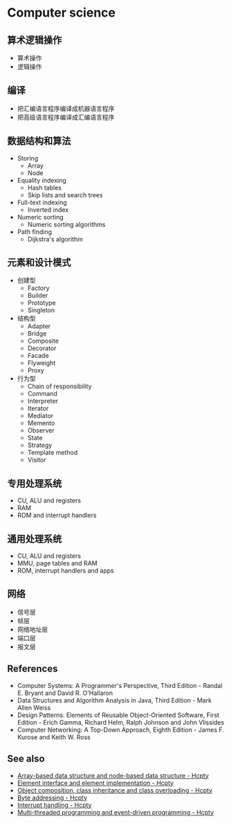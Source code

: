 # Computer science

## 算术逻辑操作

- 算术操作
- 逻辑操作

## 编译

- 把汇编语言程序编译成机器语言程序
- 把高级语言程序编译成汇编语言程序

## 数据结构和算法

- Storing
  - Array
  - Node
- Equality indexing
  - Hash tables
  - Skip lists and search trees
- Full-text indexing
  - Inverted index
- Numeric sorting
  - Numeric sorting algorithms
- Path finding
  - Dijkstra's algorithm

## 元素和设计模式

- 创建型
  - Factory
  - Builder
  - Prototype
  - Singleton
- 结构型
  - Adapter
  - Bridge
  - Composite
  - Decorator
  - Facade
  - Flyweight
  - Proxy
- 行为型
  - Chain of responsibility
  - Command
  - Interpreter
  - Iterator
  - Mediator
  - Memento
  - Observer
  - State
  - Strategy
  - Template method
  - Visitor

## 专用处理系统

- CU, ALU and registers
- RAM
- ROM and interrupt handlers

## 通用处理系统

- CU, ALU and registers
- MMU, page tables and RAM
- ROM, interrupt handlers and apps

## 网络

- 信号层
- 帧层
- 网络地址层
- 端口层
- 报文层

## References

- Computer Systems: A Programmer's Perspective, Third Edition - Randal E. Bryant and David R. O'Hallaron
- Data Structures and Algorithm Analysis in Java, Third Edition - Mark Allen Weiss
- Design Patterns: Elements of Reusable Object-Oriented Software, First Edition - Erich Gamma, Richard Helm, Ralph Johnson and John Vlissides
- Computer Networking: A Top-Down Approach, Eighth Edition - James F. Kurose and Keith W. Ross

## See also

- [Array-based data structure and node-based data structure - Hcpty](https://github.com/Hcpty/array-based-data-structure-and-node-based-data-structure)
- [Element interface and element implementation - Hcpty](https://github.com/Hcpty/element-interface-and-element-implementation)
- [Object composition, class inheritance and class overloading - Hcpty](https://github.com/Hcpty/object-composition-class-inheritance-and-class-overloading)
- [Byte addressing - Hcpty](https://github.com/Hcpty/byte-addressing)
- [Interrupt handling - Hcpty](https://github.com/Hcpty/interrupt-handling)
- [Multi-threaded programming and event-driven programming - Hcpty](https://github.com/Hcpty/multi-threaded-programming-and-event-driven-programming)

